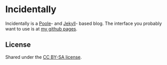 # Incidentally

Incidentally is a [Poole](https://github.com/poole/poole)- and
[Jekyll](http://jekyllrb.com)- based blog.  The interface you probably want to
use is at [my github pages](https://github.io/jbytheway).

## License

Shared under the [CC BY-SA license](LICENSE.md).
